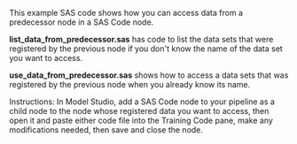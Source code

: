 This example SAS code shows how you can access data from a predecessor node in a SAS Code node.

**list_data_from_predecessor.sas** has code to list the data sets that were registered by the previous node if you don't know the name of the data set you want to access.

**use_data_from_predecessor.sas** shows how to access a data sets that was registered by the previous node when you already know its name.

Instructions: In Model Studio, add a SAS Code node to your pipeline as a child node to the node whose registered data you want to access, then open it and paste either code file into the Training Code pane, make any modifications needed, then save and close the node.
